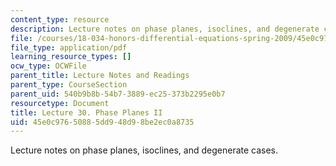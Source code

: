```yaml
---
content_type: resource
description: Lecture notes on phase planes, isoclines, and degenerate cases.
file: /courses/18-034-honors-differential-equations-spring-2009/45e0c97650885dd948d98be2ec0a8735_MIT18_034s09_lec30.pdf
file_type: application/pdf
learning_resource_types: []
ocw_type: OCWFile
parent_title: Lecture Notes and Readings
parent_type: CourseSection
parent_uid: 540b9b8b-54b7-3889-ec25-373b2295e0b7
resourcetype: Document
title: Lecture 30. Phase Planes II
uid: 45e0c976-5088-5dd9-48d9-8be2ec0a8735
---
```

Lecture notes on phase planes, isoclines, and degenerate cases.

